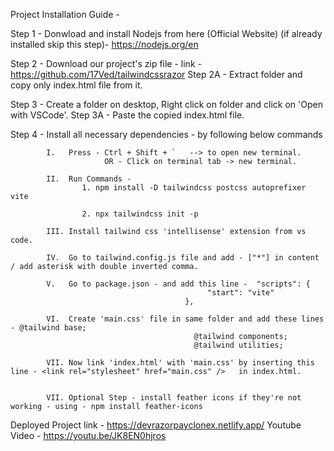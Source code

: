 Project Installation Guide - 

Step 1 - Donwload and install Nodejs from here (Official Website) (if already installed skip this step)- https://nodejs.org/en 	

Step 2 - Download our project's zip file - link - https://github.com/17Ved/tailwindcssrazor
Step 2A - Extract folder and copy only index.html file from it.

Step 3 - Create a folder on desktop, Right click on folder and click on 'Open with VSCode'.
Step 3A - Paste the copied index.html file.

Step 4 - Install all necessary dependencies - by following below commands
			
			I.   Press - Ctrl + Shift + `   --> to open new terminal.
						 OR - Click on terminal tab -> new terminal.

			II.  Run Commands - 
					1. npm install -D tailwindcss postcss autoprefixer vite

					2. npx tailwindcss init -p
			
			III. Install tailwind css 'intellisense' extension from vs code.

			IV.  Go to tailwind.config.js file and add - ["*"] in content / add asterisk with double inverted comma.

			V.   Go to package.json - and add this line -  "scripts": {
    										    "start": "vite"
  										   },

  			VI.  Create 'main.css' file in same folder and add these lines - @tailwind base;
											 @tailwind components;
											 @tailwind utilities;

			VII. Now link 'index.html' with 'main.css' by inserting this line - <link rel="stylesheet" href="main.css" />	in index.html.


			VII. Optional Step - install feather icons if they're not working - using - npm install feather-icons


Deployed Project link - https://devrazorpayclonex.netlify.app/
Youtube Video - https://youtu.be/JK8EN0hjros
